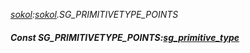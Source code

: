 _[sokol](../../modules/sokol/sokol-module.md):[sokol](../../modules/sokol/sokol-module.md).SG\_PRIMITIVETYPE\_POINTS_
##### Const SG\_PRIMITIVETYPE\_POINTS:[sg_primitive_type](../../modules/sokol/sokol-sg_primitive_type.md)
